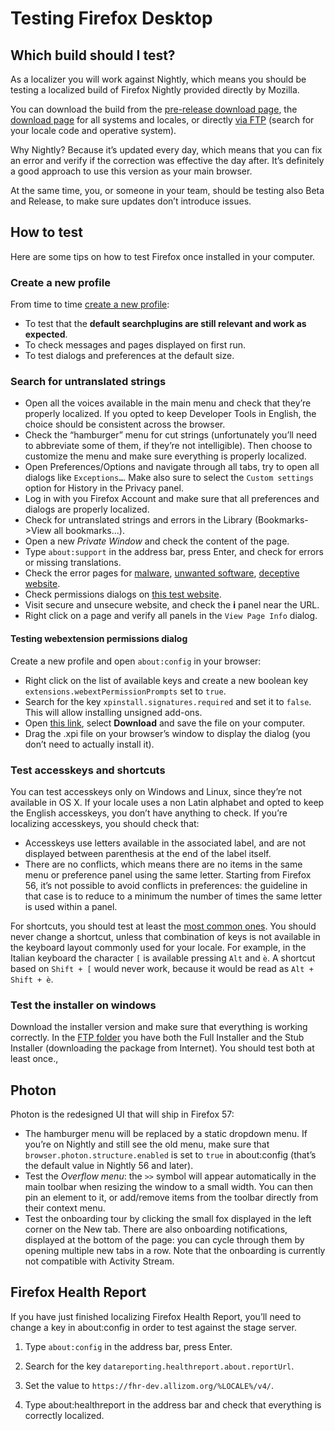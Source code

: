 # Testing Firefox Desktop

## Which build should I test?

As a localizer you will work against Nightly, which means you should be testing a localized build of Firefox Nightly provided directly by Mozilla.

You can download the build from the [pre-release download page](https://www.mozilla.org/firefox/channel/#nightly), the [download page](https://www.mozilla.org/firefox/nightly/all/) for all systems and locales, or directly [via FTP](http://archive.mozilla.org/pub/firefox/nightly/latest-mozilla-central-l10n/) (search for your locale code and operative system).

Why Nightly? Because it’s updated every day, which means that you can fix an error and verify if the correction was effective the day after. It’s definitely a good approach to use this version as your main browser.

At the same time, you, or someone in your team, should be testing also Beta and Release, to make sure updates don’t introduce issues.

## How to test

Here are some tips on how to test Firefox once installed in your computer.

### Create a new profile

From time to time [create a new profile](https://support.mozilla.org/kb/profile-manager-create-and-remove-firefox-profiles):
* To test that the **default searchplugins are still relevant and work as expected**.
* To check messages and pages displayed on first run.
* To test dialogs and preferences at the default size.

### Search for untranslated strings

* Open all the voices available in the main menu and check that they’re properly localized. If you opted to keep Developer Tools in English, the choice should be consistent across the browser.
* Check the “hamburger” menu for cut strings (unfortunately you’ll need to abbreviate some of them, if they’re not intelligible). Then choose to customize the menu and make sure everything is properly localized.
* Open Preferences/Options and navigate through all tabs, try to open all dialogs like `Exceptions…`. Make also sure to select the `Custom settings` option for History in the Privacy panel.
* Log in with you Firefox Account and make sure that all preferences and dialogs are properly localized.
* Check for untranslated strings and errors in the Library (Bookmarks->View all bookmarks…).
* Open a new *Private Window* and check the content of the page.
* Type `about:support` in the address bar, press Enter, and check for errors or missing translations.
* Check the error pages for [malware](http://www.itisatrap.org/firefox/its-an-attack.html), [unwanted software](http://www.itisatrap.org/firefox/unwanted.html), [deceptive website](http://www.itisatrap.org/firefox/its-a-trap.html).
* Check permissions dialogs on [this test website](http://permission.site/).
* Visit secure and unsecure website, and check the **i** panel near the URL.
* Right click on a page and verify all panels in the `View Page Info` dialog.

#### Testing webextension permissions dialog

Create a new profile and open `about:config` in your browser:
* Right click on the list of available keys and create a new boolean key `extensions.webextPermissionPrompts` set to `true`.
* Search for the key `xpinstall.signatures.required` and set it to `false`. This will allow installing unsigned add-ons.
* Open [this link](https://github.com/mozilla-l10n/localizer-documentation/blob/master/products/firefox_desktop/files/webext_permissions.xpi), select **Download** and save the file on your computer.
* Drag the .xpi file on your browser’s window to display the dialog (you don’t need to actually install it).

### Test accesskeys and shortcuts

You can test accesskeys only on Windows and Linux, since they’re not available in OS X.
If your locale uses a non Latin alphabet and opted to keep the English accesskeys, you don’t have anything to check. If you’re localizing accesskeys, you should check that:
* Accesskeys use letters available in the associated label, and are not displayed between parenthesis at the end of the label itself.
* There are no conflicts, which means there are no items in the same menu or preference panel using the same letter. Starting from Firefox 56, it’s not possible to avoid conflicts in preferences: the guideline in that case is to reduce to a minimum the number of times the same letter is used within a panel.

For shortcuts, you should test at least the [most common ones](https://support.mozilla.org/en-US/kb/keyboard-shortcuts-perform-firefox-tasks-quickly). You should never change a shortcut, unless that combination of keys is not available in the keyboard layout commonly used for your locale. For example, in the Italian keyboard the character `[` is available pressing `Alt` and `è`. A shortcut based on `Shift + [` would never work, because it would be read as `Alt + Shift + è`.

### Test the installer on windows

Download the installer version and make sure that everything is working correctly. In the [FTP folder](http://archive.mozilla.org/pub/firefox/nightly/latest-mozilla-central-l10n/) you have both the Full Installer and the Stub Installer (downloading the package from Internet). You should test both at least once.,

## Photon

Photon is the redesigned UI that will ship in Firefox 57:
* The hamburger menu will be replaced by a static dropdown menu. If you’re on Nightly and still see the old menu, make sure that `browser.photon.structure.enabled` is set to `true` in about:config (that’s the default value in Nightly 56 and later).
* Test the *Overflow menu*: the `>>` symbol will appear automatically in the main toolbar when resizing the window to a small width. You can then pin an element to it, or add/remove items from the toolbar directly from their context menu.
* Test the onboarding tour by clicking the small fox displayed in the left corner on the New tab. There are also onboarding notifications, displayed at the bottom of the page: you can cycle through them by opening multiple new tabs in a row. Note that the onboarding is currently not compatible with Activity Stream.

## Firefox Health Report

If you have just finished localizing Firefox Health Report, you’ll need to change a key in about:config in order to test against the stage server.
1. Type `about:config` in the address bar, press Enter.

2. Search for the key `datareporting.healthreport.about.reportUrl`.

3. Set the value to `https://fhr-dev.allizom.org/%LOCALE%/v4/`.

4. Type about:healthreport in the address bar and check that everything is correctly localized.

